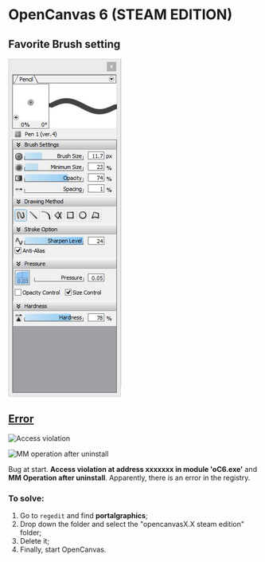 # OpenCanvas 6 (STEAM EDITION)

## Favorite Brush setting

![001](https://github.com/blackjuice/sectionAlpha/blob/master/OpenCanvas/favoriteSet001.JPG?raw=true)

## [Error](http://steamcommunity.com/app/301610/discussions/0/616188677585787405/)

![Access violation](http://i.imgur.com/inJGGbD.png)

![MM operation after uninstall](http://i.imgur.com/NHw5CSl.png)

Bug at start. **Access violation at address xxxxxxx in module 'oC6.exe'** and **MM Operation after uninstall**. Apparently, there is an  error in the registry.

### To solve:

1. Go to ``regedit`` and find **portalgraphics**;
2. Drop down the folder and select the "opencanvasX.X steam edition" folder;
3. Delete it;
4. Finally, start OpenCanvas.
